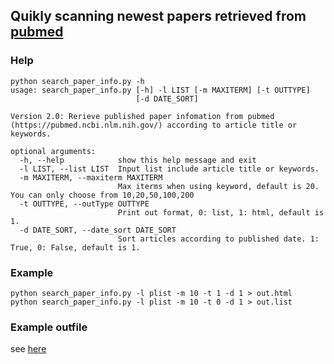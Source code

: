 ## Quikly scanning newest papers retrieved from [pubmed](https://pubmed.ncbi.nlm.nih.gov/)

### Help
```
python search_paper_info.py -h
usage: search_paper_info.py [-h] -l LIST [-m MAXITERM] [-t OUTTYPE]
                            [-d DATE_SORT]

Version 2.0: Rerieve published paper infomation from pubmed (https://pubmed.ncbi.nlm.nih.gov/) according to article title or keywords.

optional arguments:
  -h, --help            show this help message and exit
  -l LIST, --list LIST  Input list include article title or keywords.
  -m MAXITERM, --maxiterm MAXITERM
                        Max iterms when using keyword, default is 20. You can only choose from 10,20,50,100,200
  -t OUTTYPE, --outType OUTTYPE
                        Print out format, 0: list, 1: html, default is 1.
  -d DATE_SORT, --date_sort DATE_SORT
                        Sort articles according to published date. 1: True, 0: False, default is 1.

```

### Example
```
python search_paper_info.py -l plist -m 10 -t 1 -d 1 > out.html
python search_paper_info.py -l plist -m 10 -t 0 -d 1 > out.list
```

### Example outfile

see [here](https://github.com/wangpeng407/berry_papers)


